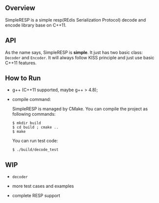 ## Overview

SimpleRESP is a simple resp(REdis Serialization Protocol) decode and encode library base on C++11.

## API

As the name says, SimpleRESP is **simple**. It just has two basic class: `Decoder` and `Encoder`.
It will always follow KISS principle and just use basic C++11 features.


## How to Run

- g++ (C++11 supported, maybe g++ > 4.8);

- compile command:

    SimpleRESP is managed by CMake. You can compile the project as following commands:

      $ mkdir build
      $ cd build ; cmake ..
      $ make

    You can run test code:

      $ ./build/decode_test

## WIP

- `decoder`

- more test cases and examples

- complete RESP support
